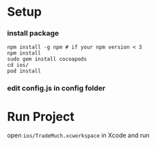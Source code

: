 # Setup

### install package
```
npm install -g npm # if your npm version < 3
npm install
sudo gem install cocoapods
cd ios/
pod install
```
### edit config.js in config folder


# Run Project

open `ios/TradeMuch.xcworkspace` in Xcode and run
